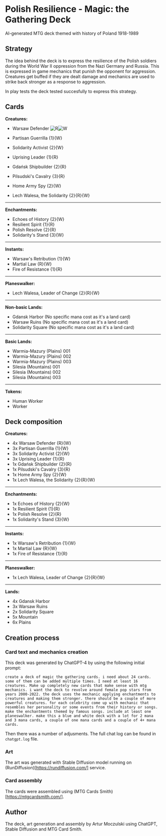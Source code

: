 # Polish Resilience - Magic: the Gathering Deck

AI-generated MTG deck themed with history of Poland 1918-1989

## Strategy

The idea behind the deck is to express the resilience of the Polish soldiers during the World War II oppression from the Nazi Germany and Russia. This is expressed in game mechanics that punish the opponent for aggression. Creatures get buffed if they are dealt damage and mechanics are used to strike back stronger as a response to aggression.

In play tests the deck tested succesfully to express this strategy.

## Cards

**Creatures:**

- Warsaw Defender ![R](https://github.com/ArturMoczulski/mtg-polish-resilience/assets/2106631/60064b66-478e-4bde-82f0-e5fb8bf3641a)![W](https://github.com/ArturMoczulski/mtg-polish-resilience/assets/2106631/b3463f1a-3ba8-4f42-bd95-afbd06bd6302|width=12)


- Partisan Guerrilla {1}{W}
- Solidarity Activist {2}{W}
- Uprising Leader {1}{R}
- Gdańsk Shipbuilder {2}{R}
- Pilsudski's Cavalry {3}{R}
- Home Army Spy {2}{W}
- Lech Walesa, the Solidarity {2}{R}{W}

---

**Enchantments:**

- Echoes of History {2}{W}
- Resilient Spirit {1}{R}
- Polish Resolve {2}{R}
- Solidarity's Stand {3}{W}

---

**Instants:**

- Warsaw's Retribution {1}{W}
- Martial Law {R}{W}
- Fire of Resistance {1}{R}

---

**Planeswalker:**

- Lech Walesa, Leader of Change {2}{R}{W}

---

**Non-basic Lands:**

- Gdansk Harbor (No specific mana cost as it's a land card)
- Warsaw Ruins (No specific mana cost as it's a land card)
- Solidarity Square (No specific mana cost as it's a land card)

---

**Basic Lands:**

- Warmia-Mazury (Plains) 001
- Warmia-Mazury (Plains) 002
- Warmia-Mazury (Plains) 003
- Silesia (Mountains) 001
- Silesia (Mountains) 002
- Silesia (Mountains) 003

---

**Tokens:**

- Human Worker
- Worker

## Deck composition

**Creatures:**

- 4x Warsaw Defender {R}{W}
- 3x Partisan Guerrilla {1}{W}
- 3x Solidarity Activist {2}{W}
- 3x Uprising Leader {1}{R}
- 1x Gdańsk Shipbuilder {2}{R}
- 1x Pilsudski's Cavalry {3}{R}
- 1x Home Army Spy {2}{W}
- 1x Lech Walesa, the Solidarity {2}{R}{W}

---

**Enchantments:**

- 1x Echoes of History {2}{W}
- 1x Resilient Spirit {1}{R}
- 1x Polish Resolve {2}{R}
- 1x Solidarity's Stand {3}{W}

---

**Instants:**

- 1x Warsaw's Retribution {1}{W}
- 1x Martial Law {R}{W}
- 1x Fire of Resistance {1}{R}

---

**Planeswalker:**

- 1x Lech Walesa, Leader of Change {2}{R}{W}

---

**Lands:**

- 4x Gdansk Harbor
- 3x Warsaw Ruins
- 2x Solidarity Square
- 5x Mountain
- 6x Plains

## Creation process

### Card text and mechanics creation

This deck was generated by ChatGPT-4 by using the following initial prompt:

```
create a deck of magic the gathering cards. i need about 24 cards. some of them can be added multiple times. I need at least 16 creatures. Make up completely new cards that make sense with mtg mechanics. i want the deck to revolve around female pop stars from years 2000-2022. the deck uses the mechanic applying enchantments to creatures and making them stronger. there should be a couple of more powerful creatures. for each celebrity come up with mechanic that resembles her personality or some events from their history or songs. make the enchantments themed by famous songs. include at least one planeswalker. make this a blue and white deck with a lot for 2 mana and 3 mana cards, a couple of one mana cards and a couple of 4+ mana cards.
```

Then there was a number of adjusments. The full chat log can be found in `chatgpt.log` file.

### Art

The art was generated with Stable Diffusion model running on (RunDiffusion)[https://rundiffusion.com/] service.

### Card assembly

The cards were assembled using (MTG Cards Smith)[https://mtgcardsmith.com/].

## Author

The deck, art generation and assembly by Artur Moczulski using ChatGPT, Stable Diffusion and MTG Card Smith.
